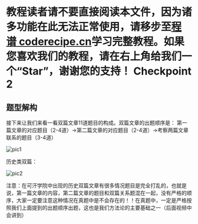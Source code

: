 <notice>教程读者请不要直接阅读本文件，因为诸多功能在此无法正常使用，请移步至[程谱 coderecipe.cn](https://coderecipe.cn/learn/10)学习完整教程。如果您喜欢我们的教程，请在右上角给我们一个“Star”，谢谢您的支持！</notice>
Checkpoint 2
======

题型解构
-----
接下来让我们来看一看双篇文章11道题目的构成。双篇文章的出题顺序是：
第一篇文章的对应题目（2-4道）→第二篇文章的对应题目（2-4道）→考察两篇文章联系的题目（3-4道）

![pic1](pic1.png)

历史类双篇：

![pic2](pic2.png)

注意：在可汗学院中出现的历史双篇文章有很多情况题目是完全打乱的，也就是说，第一篇文章的内容，第二篇文章的题目和双篇关系题混在一起，没有严格的顺序，大家一定要注意这种情况在真题中是不会存在的！！在真题中，一定是严格按照我们上面提到的出题顺序出题，这也是我们方法论的主要基础之一（后面视频中会讲到）

